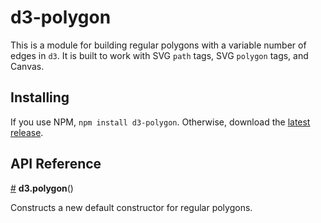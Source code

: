 # d3-polygon

This is a module for building regular polygons with a variable number of edges
in `d3`. It is built to work with SVG `path` tags, SVG `polygon` tags, and Canvas.

## Installing

If you use NPM, `npm install d3-polygon`. Otherwise, download the [latest release](https://github.com/d3/d3-polygon/releases/latest).

## API Reference

<a href="#polygon" name="polygon">#</a> <b>d3.polygon</b>()

Constructs a new default constructor for regular polygons.
